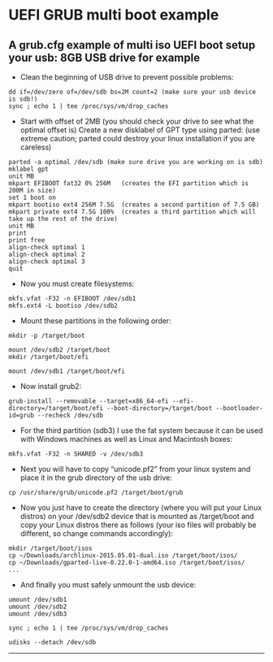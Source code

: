 # UEFI GRUB multi boot example
A grub.cfg example of multi iso UEFI boot
**setup your usb**:
8GB USB drive for example
--------
- Clean the beginning of USB drive to prevent possible problems:
```
dd if=/dev/zero of=/dev/sdb bs=2M count=2 (make sure your usb device is sdb!)
sync ; echo 1 | tee /proc/sys/vm/drop_caches
```
- Start with offset of 2MB (you should check your drive to see what the optimal offset is)
Create a new disklabel of GPT type using parted: (use extreme caution; parted could destroy your linux installation if you are careless)
```
parted -a optimal /dev/sdb (make sure drive you are working on is sdb)
mklabel gpt
unit MB
mkpart EFIBOOT fat32 0% 256M   (creates the EFI partition which is 200M in size)
set 1 boot on
mkpart bootiso ext4 256M 7.5G  (creates a second partition of 7.5 GB)
mkpart private ext4 7.5G 100%  (creates a third partition which will take up the rest of the drive)
unit MB  
print
print free
align-check optimal 1
align-check optimal 2
align-check optimal 3
quit
```
- Now you must create filesystems:
```
mkfs.vfat -F32 -n EFIBOOT /dev/sdb1
mkfs.ext4 -L bootiso /dev/sdb2
```
- Mount these partitions in the following order:
```
mkdir -p /target/boot

mount /dev/sdb2 /target/boot
mkdir /target/boot/efi

mount /dev/sdb1 /target/boot/efi
```
- Now install grub2:
```
grub-install --removable --target=x86_64-efi --efi-directory=/target/boot/efi --boot-directory=/target/boot --bootloader-id=grub --recheck /dev/sdb
```
- For the third partition (sdb3) I use the fat system because it can be used with Windows machines as well as Linux and Macintosh boxes:
```
mkfs.vfat -F32 -n SHARED -v /dev/sdb3
```
- Next you will have to copy “unicode.pf2” from your linux system and place it in the grub directory of the usb drive:
```
cp /usr/share/grub/unicode.pf2 /target/boot/grub
```
- Now you just have to create the directory (where you will put your Linux distros) on your /dev/sdb2 device that is mounted as /target/boot and copy your Linux distros there as follows (your iso files will probably be different, so change commands accordingly):
```
mkdir /target/boot/isos
cp ~/Downloads/archlinux-2015.05.01-dual.iso /target/boot/isos/
cp ~/Downloads/gparted-live-0.22.0-1-amd64.iso /target/boot/isos/
...
```
- And finally you must safely unmount the usb device:
```
umount /dev/sdb1
umount /dev/sdb2
umount /dev/sdb3

sync ; echo 1 | tee /proc/sys/vm/drop_caches

udisks --detach /dev/sdb
```
--------
